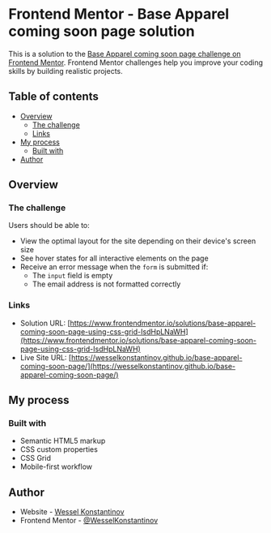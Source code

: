 # Frontend Mentor - Base Apparel coming soon page solution

This is a solution to the [Base Apparel coming soon page challenge on Frontend Mentor](https://www.frontendmentor.io/challenges/base-apparel-coming-soon-page-5d46b47f8db8a7063f9331a0). Frontend Mentor challenges help you improve your coding skills by building realistic projects.

## Table of contents

- [Overview](#overview)
  - [The challenge](#the-challenge)
  - [Links](#links)
- [My process](#my-process)
  - [Built with](#built-with)
- [Author](#author)

## Overview

### The challenge

Users should be able to:

- View the optimal layout for the site depending on their device's screen size
- See hover states for all interactive elements on the page
- Receive an error message when the `form` is submitted if:
  - The `input` field is empty
  - The email address is not formatted correctly

### Links

- Solution URL: [https://www.frontendmentor.io/solutions/base-apparel-coming-soon-page-using-css-grid-IsdHpLNaWH](https://www.frontendmentor.io/solutions/base-apparel-coming-soon-page-using-css-grid-IsdHpLNaWH)
- Live Site URL: [https://wesselkonstantinov.github.io/base-apparel-coming-soon-page/](https://wesselkonstantinov.github.io/base-apparel-coming-soon-page/)

## My process

### Built with

- Semantic HTML5 markup
- CSS custom properties
- CSS Grid
- Mobile-first workflow

## Author

- Website - [Wessel Konstantinov](https://github.com/WesselKonstantinov)
- Frontend Mentor - [@WesselKonstantinov](https://www.frontendmentor.io/profile/WesselKonstantinov)
